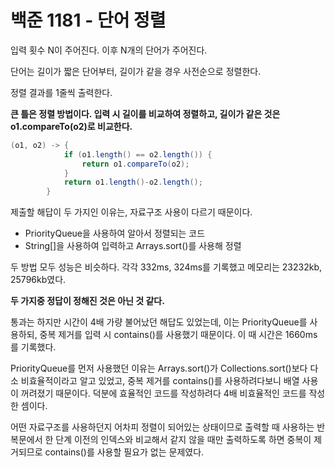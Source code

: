 <h1>백준 1181 - 단어 정렬</h1>

입력 횟수 N이 주어진다.
이후 N개의 단어가 주어진다.

단어는 길이가 짧은 단어부터, 길이가 같을 경우 사전순으로 정렬한다.

정렬 결과를 1줄씩 출력한다.

<b>큰 틀은 정렬 방법이다. 입력 시 길이를 비교하여 정렬하고, 길이가 같은 것은 o1.compareTo(o2)로 비교한다.</b>
```java
(o1, o2) -> {
            if (o1.length() == o2.length()) {
                return o1.compareTo(o2);
            }
            return o1.length()-o2.length();
        }
```

제출할 해답이 두 가지인 이유는, 자료구조 사용이 다르기 때문이다.

- PriorityQueue<String>을 사용하여 알아서 정렬되는 코드
- String[]을 사용하여 입력하고 Arrays.sort()를 사용해 정렬

두 방법 모두 성능은 비슷하다. 각각 332ms, 324ms를 기록했고 메모리는
23232kb, 25796kb였다.

<b>두 가지중 정답이 정해진 것은 아닌 것 같다.</b>

통과는 하지만 시간이 4배 가량 불어났던 해답도 있었는데, 이는 PriorityQueue를 사용하되,
중복 제거를 입력 시 contains()를 사용했기 때문이다.
이 때 시간은 1660ms를 기록했다.

PriorityQueue를 먼저 사용했던 이유는 Arrays.sort()가 Collections.sort()보다 다소 비효율적이라고
알고 있었고, 중복 제거를 contains()를 사용하려다보니 배열 사용이 꺼려졌기 때문이다.
덕분에 효율적인 코드를 작성하려다 4배 비효율적인 코드를 작성한 셈이다.

어떤 자료구조를 사용하던지 어차피 정렬이 되어있는 상태이므로 출력할 때 사용하는 반복문에서
한 단계 이전의 인덱스와 비교해서 같지 않을 때만 출력하도록 하면 중복이 제거되므로 contains()를 사용할 필요가 없는 문제였다.



